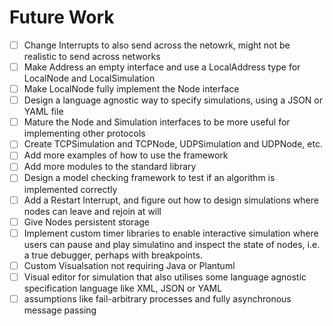 # Future Work
- [ ] Change Interrupts to also send across the netowrk, might not be realistic to send across networks
- [ ] Make Address an empty interface and use a LocalAddress type for LocalNode and LocalSimulation
- [ ] Make LocalNode fully implement the Node interface
- [ ] Design a language agnostic way to specify simulations, using a JSON or YAML file
- [ ] Mature the Node and Simulation interfaces to be more useful for implementing other protocols
- [ ] Create TCPSimulation and TCPNode, UDPSimulation and UDPNode, etc.
- [ ] Add more examples of how to use the framework
- [ ] Add more modules to the standard library
- [ ] Design a model checking framework to test if an algorithm is implemented correctly
- [ ] Add a Restart Interrupt, and figure out how to design simulations where nodes can leave and rejoin at will
- [ ] Give Nodes persistent storage
- [ ] Implement custom timer libraries to enable interactive simulation where users can pause and play simulatino and inspect the state of nodes, i.e. a true debugger, perhaps with breakpoints.
- [ ] Custom Visualsation not requiring Java or Plantuml
- [ ] Visual editor for simulation that also utilises some language agnostic specification language like XML, JSON or YAML
- [ ] assumptions like fail-arbitrary processes and fully asynchronous message passing